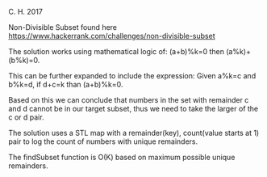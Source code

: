 C. H. 2017

Non-Divisible Subset found here https://www.hackerrank.com/challenges/non-divisible-subset

The solution works using mathematical logic of: (a+b)%k=0 then (a%k)+(b%k)=0.  

This can be further expanded to include the expression:
    Given a%k=c and b%k=d, if d+c=k than (a+b)%k=0.
    
Based on this we can conclude that numbers in the set with remainder c and d cannot be in our target subset, thus we need to take 
the larger of the c or d pair. 

The solution uses a STL map with a remainder(key), count(value starts at 1) pair to log the count of numbers with unique remainders.  

The findSubset function is O(K) based on maximum possible unique remainders.  
